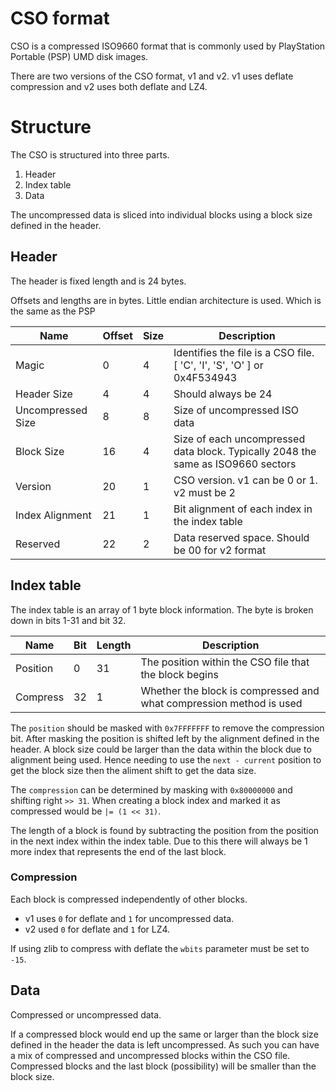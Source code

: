 # CSO format

CSO is a compressed ISO9660 format that is commonly used by PlayStation
Portable (PSP) UMD disk images.

There are two versions of the CSO format, v1 and v2. v1 uses deflate
compression and v2 uses both deflate and LZ4.

# Structure

The CSO is structured into three parts.

1. Header
2. Index table
3. Data

The uncompressed data is sliced into individual blocks using a block size defined in the header.

## Header

The header is fixed length and is 24 bytes.

Offsets and lengths are in bytes. Little endian architecture is used.
Which is the same as the PSP

Name              | Offset | Size | Description
----------------- | ------ | ---- | -----------
Magic             | 0      | 4    | Identifies the file is a CSO file. [ 'C', 'I', 'S', 'O' ] or 0x4F534943
Header Size       | 4      | 4    | Should always be 24
Uncompressed Size | 8      | 8    | Size of uncompressed ISO data
Block Size        | 16     | 4    | Size of each uncompressed data block. Typically 2048 the same as ISO9660 sectors
Version           | 20     | 1    | CSO version. v1 can be 0 or 1. v2 must be 2
Index Alignment   | 21     | 1    | Bit alignment of each index in the index table 
Reserved          | 22     | 2    | Data reserved space. Should be 00 for v2 format

## Index table

The index table is an array of 1 byte block information. The byte is broken down in bits 1-31 and bit 32.

Name     | Bit | Length | Description
-------- | --- | ------ | -----------
Position | 0   | 31     | The position within the CSO file that the block begins
Compress | 32  | 1      | Whether the block is compressed and what compression method is used

The `position` should be masked with `0x7FFFFFFF` to remove the compression bit.
After masking the position is shifted left by the alignment defined in the header.
A block size could be larger than the data within the block due to alignment being used.
Hence needing to use the `next - current` position to get the block size then the aliment
shift to get the data size.

The `compression` can be determined by masking with `0x80000000` and shifting right `>> 31`.
When creating a block index and marked it as compressed would be `|= (1 << 31)`.

The length of a block is found by subtracting the position from the position in the next index within
the index table. Due to this there will always be 1 more index that represents the end of the last block.

### Compression

Each block is compressed independently of other blocks.

- v1 uses `0` for deflate and `1` for uncompressed data.
- v2 used `0` for deflate and `1` for LZ4.

If using zlib to compress with deflate the `wbits` parameter must be set to `-15`.

## Data

Compressed or uncompressed data.

If a compressed block would end up the same or larger than the block size defined in the header the data
is left uncompressed. As such you can have a mix of compressed and uncompressed blocks within the CSO file.
Compressed blocks and the last block (possibility) will be smaller than the block size.
